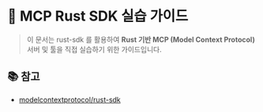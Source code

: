 # 🦀 MCP Rust SDK 실습 가이드

> 이 문서는 rust-sdk 를 활용하여 **Rust 기반 MCP (Model Context Protocol)** 서버 및 툴을 직접 실습하기 위한 가이드입니다.

## 📚 참고

* [modelcontextprotocol/rust-sdk](https://github.com/modelcontextprotocol/rust-sdk)
